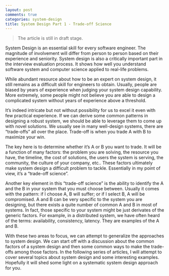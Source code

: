 ```yaml
---
layout: post
comments: true
categories: system-design
title: System Design Part 1 - Trade-off Science
---
```

> The article is still in draft stage.

System Design is an essential skill for every software engineer. The magnitude of involvement will differ from person to person based on their experience and seniority. System design is also a critically important part in the interview evaluation process. It shows how well you understand software system and computer science applied to real-life problems.

While abundant resource about how to be an expert on system design, it still remains as a difficult skill for engineers to obtain. Usually, people are biased by years of experience when judging your system design capability. More extremely, some people might not believe you are able to design a complicated system without years of experience above a threshold. 

It’s indeed intricate but not without possibility for us to excel it even with few practical experience. If we can derive some common patterns in designing a robust system, we should be able to leverage them to come up with novel solutions. We usually see in many well-design systems, there are “trade-offs” all over the place. Trade-off is when you trade A with B to maximize your win. 

The key here is to determine whether it’s A or B you want to trade. It will be a function of many factors: the problem you are solving, the resource you have, the timeline, the cost of solutions, the users the system is serving, the community, the culture of your company, etc.. These factors ultimately make system design a difficult problem to tackle. Essentially in my point of view, it’s a “trade-off science”.

 Another key element in this “trade-off science” is the ability to identify the A and the B in your system that you must choose between. Usually it comes with the pattern: if I choose A, B will suffer; or if I select B, A will be compromised. A and B can be very specific to the system you are designing, but there exists a quite number of common A and B in most of systems. In fact, those specific to your system might be just derivates of the generic factors. For example, in a distributed system,  we have often heard of the terms: availability, consistency, latency. They are examples of the A and B.

With these two areas to focus, we can attempt to generalize the approaches to system design. We can start off with a discussion about the common factors of a system design and then some common ways to make the trade-offs among those factors. In the following series of articles, I will attempt to cover several topics about system design and some interesting examples. Hopefully it will shed some light on a systematic system design approach for you.



<!--stackedit_data:
eyJoaXN0b3J5IjpbLTg1Mzk4NjE0LC0xNzkwOTMxMzEzLC0xND
M0MjEzMzg5XX0=
-->